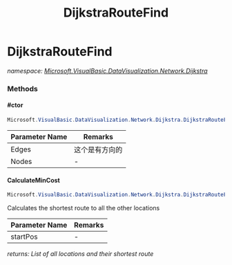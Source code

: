 ﻿---
title: DijkstraRouteFind
---

# DijkstraRouteFind
_namespace: [Microsoft.VisualBasic.DataVisualization.Network.Dijkstra](N-Microsoft.VisualBasic.DataVisualization.Network.Dijkstra.html)_



### Methods

#### #ctor
```csharp
Microsoft.VisualBasic.DataVisualization.Network.Dijkstra.DijkstraRouteFind.#ctor(System.Collections.Generic.IEnumerable{Microsoft.VisualBasic.DataVisualization.Network.Dijkstra.Connection},System.Collections.Generic.IEnumerable{Microsoft.VisualBasic.DataVisualization.Network.FileStream.Node})
```


|Parameter Name|Remarks|
|--------------|-------|
|Edges|这个是有方向的|
|Nodes|-|


#### CalculateMinCost
```csharp
Microsoft.VisualBasic.DataVisualization.Network.Dijkstra.DijkstraRouteFind.CalculateMinCost(Microsoft.VisualBasic.DataVisualization.Network.FileStream.Node)
```
Calculates the shortest route to all the other locations

|Parameter Name|Remarks|
|--------------|-------|
|startPos|-|

_returns: List of all locations and their shortest route_




